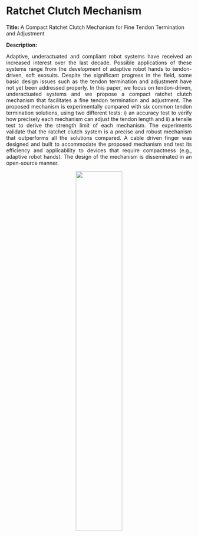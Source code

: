 # Ratchet Clutch Mechanism

**Title:** A Compact Ratchet Clutch Mechanism for Fine Tendon Termination and Adjustment

**Description:** 
<p align="justify">Adaptive, underactuated and compliant robot systems have received an increased interest over the last decade. Possible applications of these systems range from the development of adaptive robot hands to tendon-driven, soft exosuits. Despite the significant progress in the field, some basic design issues such as the tendon termination and adjustment have not yet been addressed properly. In this paper, we focus on tendon-driven, underactuated systems and we propose a compact ratchet clutch mechanism that facilitates a fine tendon termination and adjustment. The proposed mechanism is experimentally compared with six common tendon termination solutions, using two different tests: i) an accuracy test to verify how precisely each mechanism can adjust the tendon length and ii) a tensile test to derive the strength limit of each mechanism. The experiments validate that the ratchet clutch system is a precise and robust mechanism that outperforms all the solutions compared. A cable driven finger was designed and built to accommodate the proposed mechanism and test its efficiency and applicability to devices that require compactness (e.g., adaptive robot hands). The design of the mechanism is disseminated in an open-source manner. </p>  

<p align="center"><img src="http://www.newdexterity.org/ratchet_clutch.jpg" width="50%"></img></p>
